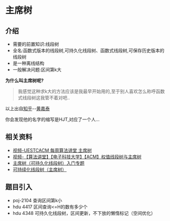 # 主席树

## 介绍

 - 需要的前置知识:线段树
 - 全名:函数式版本的线段树,可持久化线段树、函数式线段树,可保存历史版本的线段树
 - 是一种离线结构
 - 一般解决问题:区间第k大

**为什么叫主席树呢?**

 > 我感觉这种求k大的方法应该是我最早开始用的,至于别人喜欢怎么称呼函数式线段树这我管不着对吧..

以上出自[知乎](https://www.zhihu.com/question/31133885)--[黄嘉泰](https://www.zhihu.com/people/fotile96/activities)

你会发现他的名字的缩写是HJT,对应了一个人...

## 相关资料

 - [视频-UESTCACM 每周算法讲堂 主席树](https://www.bilibili.com/video/av4619406/?from=search&seid=15426933771046703959)
 - [视频-【算法讲堂】【电子科技大学】【ACM】权值线段树与主席树](https://www.bilibili.com/video/av16552942/?from=search&seid=15426933771046703959)
 - [主席树（可持久化线段树）入门专题](https://blog.csdn.net/htt_h/article/details/47704209)
 - [可持续化线段树（主席树）](https://www.cnblogs.com/shenben/p/5598371.html)

## 题目引入

 - poj-2104 查询区间第k小
 - hdu 4417 区间查询<=H的数有多少个
 - hdu 4348 可持久化线段树，区间更新，不下放的懒惰标记（空间优化）
